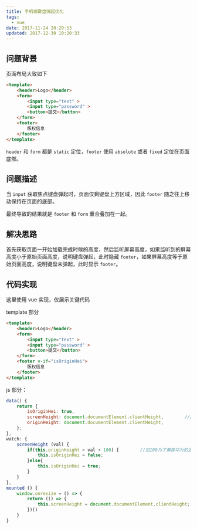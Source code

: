 ```yaml
---
title: 手机端键盘弹起优化
tags:
  - vue
date: 2017-11-24 20:20:53
updated: 2017-12-30 10:20:33
---
```


## 问题背景

页面布局大致如下

```html
<template>
    <header>Logo</header>
    <form>
        <input type="text" >
        <input type="password" >
        <button>提交</button>
    </form>
    <footer>
        版权信息
    </footer>
</template>
```

`header` 和 `form` 都是 `static` 定位，`footer` 使用 `absolute` 或者 `fixed` 定位在页面底部。

## 问题描述

当 `input` 获取焦点键盘弹起时，页面仅剩键盘上方区域，因此 `footer` 随之往上移动保持在页面的底部。

最终导致的结果就是 `footer` 和 `form` 重合叠加在一起。

## 解决思路

首先获取页面一开始加载完成时候的高度，然后监听屏幕高度，如果监听到的屏幕高度小于原始页面高度，说明键盘弹起，此时隐藏 `footer`，如果屏幕高度等于原始页面高度，说明键盘未弹起，此时显示 `footer`。

## 代码实现

这里使用 vue 实现，仅展示关键代码

template 部分

```html
<template>
    <header>Logo</header>
    <form>
        <input type="text" >
        <input type="password" >
        <button>提交</button>
    </form>
    <footer v-if="isOriginHei">
        版权信息
    </footer>
</template>
```

js 部分：

```js
data() {
    return {
        isOriginHei: true,
        screenHeight: document.documentElement.clientHeight,        //此处也可能是其他获取方法
        originHeight: document.documentElement.clientHeight,
    };
},
watch: {
    screenHeight (val) {
        if(this.originHeight > val + 100) {        //加100为了兼容华为的返回键
            this.isOriginHei = false;
        }else{
            this.isOriginHei = true;
        }
    }
},
mounted () {
    window.onresize = () => {
        return (() => {
            this.screenHeight = document.documentElement.clientHeight;
        })()
    }
}
```

